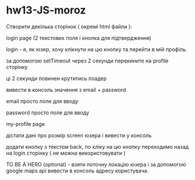 # hw13-JS-moroz
Створити декілька сторінок ( окремі html файли ):

login page (2 текстових поля і кнопка для підтвердження)

login - я, як юзер, хочу клікнути на цю кнопку та перейти в мій профіль.

за допомогою setTimeout через 2 секунди перекините на profile сторінку

ці 2 секунди повинен крутитись лоадер

вивести в консоль значення з email + password

email просто поле для вводу

password просто поле для вводу

my-profile page

дістати дані про розмір screen юзера і вивести у консоль

додати кнопку з текстом back, по кліку на цю кнопку переходимо назад на login сторінку ( не можна використовувати <a> )
  
TO BE A HERO (optional) - взяти поточну локацію юзера і за допомогою google maps api вивести в консоль адресу користувача.
